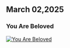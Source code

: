 ## March 02,2025

### You Are Beloved

[![You Are Beloved](https://raw.githubusercontent.com/linusjf/RIAY/refs/heads/main/March/jpgs/Day61.jpg)](https://youtu.be/DWAyh_NBxig "You Are Beloved")
